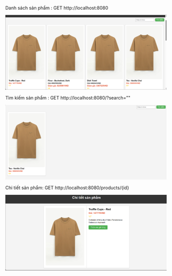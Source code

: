 Danh sách sản phẩm : GET http://localhost:8080

![All](src/main/resources/static/1.png)

Tìm kiếm sản phẩm : GET http://localhost:8080/?search=""

![Search](src/main/resources/static/3.png)

Chi tiết sản phẩm: GET http://localhost:8080/products/{id}

![Detail](src/main/resources/static/2.png)